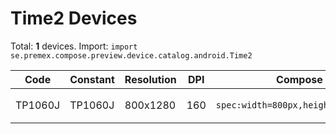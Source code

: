# Time2 Devices

Total: **1** devices. Import: `import se.premex.compose.preview.device.catalog.android.Time2`

| Code | Constant | Resolution | DPI | Compose Spec | Preview Usage |
|------|----------|------------|-----|-------------|---------------|
| TP1060J | TP1060J | 800x1280 | 160 | `spec:width=800px,height=1280px,dpi=160` | `@Preview(device = Time2.TP1060J)` |

<!-- Generated automatically. Do not edit manually. -->
